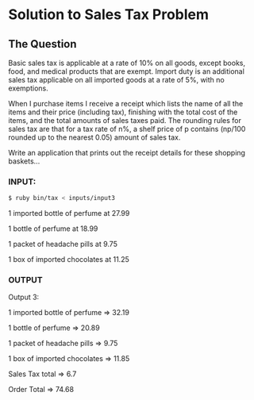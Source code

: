 <h1> Solution to Sales Tax Problem</h1>

<h2>The Question</h2>
Basic sales tax is applicable at a rate of 10% on all goods, except books, food, and medical products that are exempt. Import duty is an additional
sales tax applicable on all imported goods at a rate of 5%, with no exemptions.

When I purchase items I receive a receipt which lists the name of all the items and their price (including tax), finishing with the total cost of the
items, and the total amounts of sales taxes paid.  The rounding rules for sales tax are that for a tax rate of n%, a shelf price of p contains
(np/100 rounded up to the nearest 0.05) amount of sales tax.

Write an application that prints out the receipt details for these shopping baskets...

<h3>INPUT:</h3>

```sh
$ ruby bin/tax < inputs/input3
```

1 imported bottle of perfume at 27.99

1 bottle of perfume at 18.99

1 packet of headache pills at 9.75

1 box of imported chocolates at 11.25



<h3>OUTPUT</h3>
Output 3:

1 imported bottle of perfume  =>  32.19

1 bottle of perfume =>  20.89

1 packet of headache pills  =>  9.75

1 box of imported chocolates  =>  11.85

Sales Tax total =>  6.7

Order Total =>  74.68

